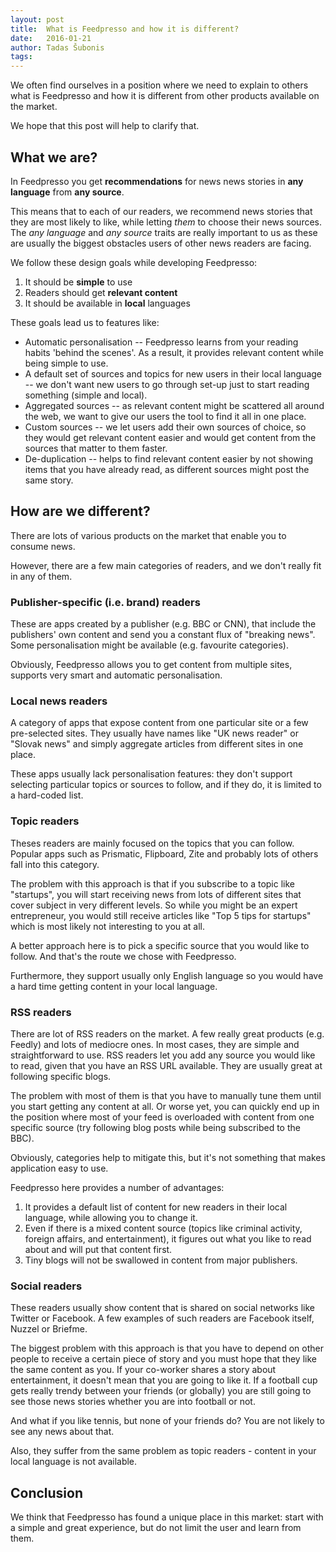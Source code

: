 ```yaml
---
layout: post
title:  What is Feedpresso and how it is different?
date:   2016-01-21
author: Tadas Šubonis
tags:
---
```



We often find ourselves in a position where we need to explain to
others what is Feedpresso and how it is different from other products available on the market.

We hope that this post will help to clarify that.

## What we are?

In Feedpresso you get **recommendations** for
news news stories in **any language** from **any source**.

This means that to each of our readers, we recommend news stories that
they are most likely to like, while letting _them_ to choose their news sources.
The _any language_ and _any source_ traits are really important to us as these are usually the biggest obstacles users of other news readers are facing.

We follow these design goals while developing Feedpresso:

 1. It should be **simple** to use
 1. Readers should get **relevant content**
 1. It should be available in **local** languages

These goals lead us to features like:

 * Automatic personalisation -- Feedpresso learns from your reading habits
 'behind the scenes'. As a result, it provides relevant content while being
 simple to use.
 * A default set of sources and topics for new users in their local language
 -- we don't want new users to go through set-up just to start reading
 something (simple and local).
 * Aggregated sources -- as relevant content might be scattered all around the web, we want to give our users the tool to find it all in one place.
 * Custom sources -- we let users add their own sources of choice, so
 they would get relevant content easier and would get content from
 the sources that matter to them faster.
 * De-duplication -- helps to find relevant content easier by not showing
 items that you have already read, as different sources might post the same
 story.

## How are we different?

There are lots of various products on the market that enable you to consume
news.

However, there are a few main categories of readers, and we don't really
fit in any of them.


### Publisher-specific (i.e. brand) readers
These are apps created by a publisher (e.g. BBC or CNN), that include the
publishers' own content and send you a constant flux of "breaking news".
Some personalisation might be available (e.g. favourite categories).

Obviously, Feedpresso allows you to get content from multiple sites,
supports very smart and automatic personalisation.

### Local news readers
A category of apps that expose content from one particular site or a few
pre-selected sites. They usually have names like "UK news reader" or "Slovak
news" and simply aggregate articles from different sites in one place.

These apps usually lack personalisation features: they don't support selecting
particular topics or sources to follow, and if they do, it is limited to
a hard-coded list.

### Topic readers
Theses readers are mainly focused on the topics that you can follow.
Popular apps such as Prismatic, Flipboard, Zite and probably lots
of others fall into this category.

The problem with this approach is that if you subscribe to a topic
like "startups", you will start receiving news from lots of different sites
that cover subject in very different levels. So while you might be an expert
entrepreneur, you would still receive articles like "Top 5 tips for startups"
which is most likely not interesting to you at all.

A better approach here is to pick a specific source that you would
like to follow. And that's the route we chose with Feedpresso.

Furthermore, they support usually only English language so you would have
a hard time getting content in your local language.

### RSS readers
There are lot of RSS readers on the market. A few really great products (e.g.
Feedly) and lots of mediocre ones. In most cases, they are simple and
straightforward to use. RSS readers let you add any source you
would like to read, given that you have an RSS URL available. They are usually
great at following specific blogs.

The problem with most of them is that you have to manually tune them until you
start getting any content at all. Or worse yet, you can quickly end up in
the position where most of your feed is overloaded with content
from one specific source (try following blog posts while being subscribed to
the BBC).

Obviously, categories help to mitigate this, but it's not something that
makes application easy to use.

Feedpresso here provides a number of advantages:

1. It provides a default list of content for new readers in their local
language, while allowing you to change it.
1. Even if there is a mixed content source (topics like criminal activity,
   foreign affairs, and entertainment), it figures out what you like to read
   about and will put that content first.
1. Tiny blogs will not be swallowed in content from major publishers.


### Social readers
These readers usually show content that is shared on social networks like
Twitter or Facebook. A few examples of such readers are Facebook itself,
Nuzzel or Briefme.

The biggest problem with this approach is that you have to depend on other
people to receive a certain piece of story and you must hope that they like
the same content as you. If your co-worker shares a story about
entertainment, it doesn't mean that you are going to like it. If a football
cup gets really trendy between your friends (or globally) you are still going
to see those news stories whether you are into football or not.

And what if you like tennis, but none of your friends do? You
are not likely to see any news about that.

Also, they suffer from the same problem as topic readers - content in your
local language is not available.

## Conclusion
We think that Feedpresso has found a unique place in this market: start
with a simple and great experience, but do not limit the user and learn from
them.
